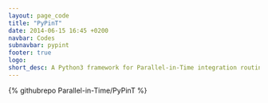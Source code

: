 ```yaml
---
layout: page_code
title: "PyPinT"
date: 2014-06-15 16:45 +0200
navbar: Codes
subnavbar: pypint
footer: true
logo: 
short_desc: A Python3 framework for Parallel-in-Time integration routines.
---
```


{% githubrepo Parallel-in-Time/PyPinT %}
